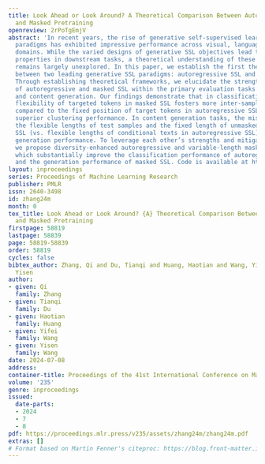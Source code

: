 ```yaml
---
title: Look Ahead or Look Around? A Theoretical Comparison Between Autoregressive
  and Masked Pretraining
openreview: 2rPoTgEmjV
abstract: 'In recent years, the rise of generative self-supervised learning (SSL)
  paradigms has exhibited impressive performance across visual, language, and multi-modal
  domains. While the varied designs of generative SSL objectives lead to distinct
  properties in downstream tasks, a theoretical understanding of these differences
  remains largely unexplored. In this paper, we establish the first theoretical comparisons
  between two leading generative SSL paradigms: autoregressive SSL and masked SSL.
  Through establishing theoretical frameworks, we elucidate the strengths and limitations
  of autoregressive and masked SSL within the primary evaluation tasks of classification
  and content generation. Our findings demonstrate that in classification tasks, the
  flexibility of targeted tokens in masked SSL fosters more inter-sample connections
  compared to the fixed position of target tokens in autoregressive SSL, which yields
  superior clustering performance. In content generation tasks, the misalignment between
  the flexible lengths of test samples and the fixed length of unmasked texts in masked
  SSL (vs. flexible lengths of conditional texts in autoregressive SSL) hinders its
  generation performance. To leverage each other’s strengths and mitigate weaknesses,
  we propose diversity-enhanced autoregressive and variable-length masked objectives,
  which substantially improve the classification performance of autoregressive SSL
  and the generation performance of masked SSL. Code is available at https://github.com/PKU-ML/LookAheadLookAround.'
layout: inproceedings
series: Proceedings of Machine Learning Research
publisher: PMLR
issn: 2640-3498
id: zhang24m
month: 0
tex_title: Look Ahead or Look Around? {A} Theoretical Comparison Between Autoregressive
  and Masked Pretraining
firstpage: 58819
lastpage: 58839
page: 58819-58839
order: 58819
cycles: false
bibtex_author: Zhang, Qi and Du, Tianqi and Huang, Haotian and Wang, Yifei and Wang,
  Yisen
author:
- given: Qi
  family: Zhang
- given: Tianqi
  family: Du
- given: Haotian
  family: Huang
- given: Yifei
  family: Wang
- given: Yisen
  family: Wang
date: 2024-07-08
address:
container-title: Proceedings of the 41st International Conference on Machine Learning
volume: '235'
genre: inproceedings
issued:
  date-parts:
  - 2024
  - 7
  - 8
pdf: https://proceedings.mlr.press/v235/assets/zhang24m/zhang24m.pdf
extras: []
# Format based on Martin Fenner's citeproc: https://blog.front-matter.io/posts/citeproc-yaml-for-bibliographies/
---
```

